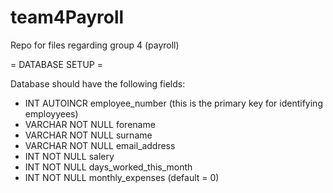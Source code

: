 # team4Payroll
Repo for files regarding group 4 (payroll)


= DATABASE SETUP =

Database should have the following fields:
- INT AUTOINCR employee_number (this is the primary key for identifying employyees)
- VARCHAR NOT NULL forename
- VARCHAR NOT NULL surname
- VARCHAR NOT NULL email_address
- INT NOT NULL salery
- INT NOT NULL days_worked_this_month
- INT NOT NULL monthly_expenses (default = 0)
